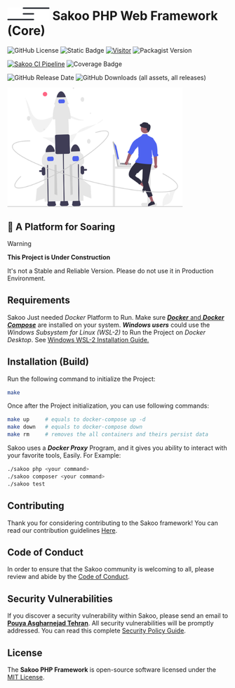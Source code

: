 <h1>
<picture>
  <source media="(prefers-color-scheme: dark)" srcset=".github/static/logo-dark.png">
  <source media="(prefers-color-scheme: light)" srcset=".github/static/logo-light.png">
  <img width="96" src=".github/static/logo-light.png">
</picture>
Sakoo PHP Web Framework (Core)
</h1>

![GitHub License](https://img.shields.io/github/license/sakoo-dev/framework-php-core)
![Static Badge](https://img.shields.io/badge/Status-In_Development-green)
[![Visitor](https://visitor-badge.laobi.icu/badge?page_id=sakoo-dev/framework-php-core)](https://github.com/sakoo-dev/framework-php-core)
![Packagist Version](https://img.shields.io/packagist/v/sakoo/framework-core)

[![Sakoo CI Pipeline](https://github.com/sakoo-dev/framework-php-core/actions/workflows/ci.yml/badge.svg)](https://github.com/sakoo-dev/framework-php-core/actions/workflows/ci.yml)
![Coverage Badge](https://img.shields.io/endpoint?url=https://gist.githubusercontent.com/pouyaaofficial/ebfe01b7208b0dc6ee0f0302795bd2ee/raw/framework-php-core_main.json)

![GitHub Release Date](https://img.shields.io/github/release-date/sakoo-dev/framework-php-core)
![GitHub Downloads (all assets, all releases)](https://img.shields.io/github/downloads/sakoo-dev/framework-php-core/total)

<a href="https://sakoo.dev" target="_blank">
    <img src=".github/static/undraw-sakoo.svg" width="400"/>
</a>

## :rocket: A Platform for Soaring

> [!WARNING]
>
> **This Project is Under Construction**
>
>It's not a Stable and Reliable Version. Please do not use it in Production Environment.

## Requirements

Sakoo Just needed _Docker_ Platform to Run.
Make sure [___Docker___ and ___Docker Compose___](https://docker.com) are installed on your system.
___Windows users___ could use the _Windows Subsystem for Linux (WSL-2)_ to Run the Project on _Docker Desktop_.
See [Windows WSL-2 Installation Guide.](https://docs.microsoft.com/en-us/windows/wsl/install)

## Installation (Build)

Run the following command to initialize the Project:

```bash
make
```

Once after the Project initialization, you can use following commands:

```bash
make up     # equals to docker-compose up -d
make down   # equals to docker-compose down
make rm     # removes the all containers and theirs persist data
```

Sakoo uses a ___Docker Proxy___ Program, and it gives you ability to interact with your favorite tools, Easily.
For Example:

```bash
./sakoo php <your command>
./sakoo composer <your command>
./sakoo test
```

## Contributing

Thank you for considering contributing to the Sakoo framework! You can read our contribution guidelines [Here](.github/CONTRIBUTION.md).

## Code of Conduct

In order to ensure that the Sakoo community is welcoming to all, please review and abide by the [Code of Conduct](.github/CODE_OF_CONDUCT.md).

## Security Vulnerabilities

If you discover a security vulnerability within Sakoo, please send an email to [**Pouya Asgharnejad Tehran**](mailto:pouyaaofficial@gmail.com).
All security vulnerabilities will be promptly addressed. You can read this complete [Security Policy Guide](./SECURITY.md).

## License

The **Sakoo PHP Framework** is open-source software licensed under the [MIT License](LICENSE.md).